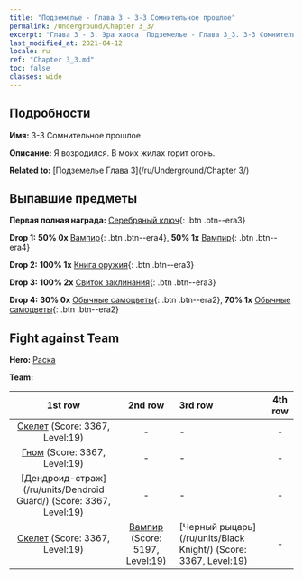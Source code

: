 ```yaml
---
title: "Подземелье - Глава 3 - 3-3 Сомнительное прошлое"
permalink: /Underground/Chapter 3_3/
excerpt: "Глава 3 - 3. Эра хаоса  Подземелье - Глава 3_3. 3-3 Сомнительное прошлое"
last_modified_at: 2021-04-12
locale: ru
ref: "Chapter 3_3.md"
toc: false
classes: wide
---
```


## Подробности

 **Имя:** 3-3 Сомнительное прошлое

 **Описание:** Я возродился. В моих жилах горит огонь.

 **Related to:** [Подземелье Глава 3](/ru/Underground/Chapter 3/)

## Выпавшие предметы

 **Первая полная награда:** [Серебряный ключ](/ru/Items/con_693/){: .btn .btn--era3}

 **Drop 1:** **50% 0x** [Вампир](/ru/Items/unt_211/){: .btn .btn--era4}, **50% 1x** [Вампир](/ru/Items/unt_211/){: .btn .btn--era4}

 **Drop 2:** **100% 1x** [Книга оружия](/ru/Items/mat_18/){: .btn .btn--era3}

 **Drop 3:** **100% 2x** [Свиток заклинания](/ru/Items/con_694/){: .btn .btn--era3}

 **Drop 4:** **30% 0x** [Обычные самоцветы](/ru/Items/mat_10/){: .btn .btn--era2}, **70% 1x** [Обычные самоцветы](/ru/Items/mat_10/){: .btn .btn--era2}


## Fight against Team
 **Hero:** [Раска](/ru/heroes/Rashka/)

 **Team:**


  | 1st row | 2nd row | 3rd row | 4th row |
  |:----:|:----:|:----|:----:|
  | [Скелет](/ru/units/Skeleton/) (Score: 3367, Level:19)  | - | - | - |
  | [Гном](/ru/units/Dwarf/) (Score: 3367, Level:19)  | - | - | - |
  | [Дендроид-страж](/ru/units/Dendroid Guard/) (Score: 3367, Level:19)  | - | - | - |
  | [Скелет](/ru/units/Skeleton/) (Score: 3367, Level:19)  | [Вампир](/ru/units/Vampire/) (Score: 5197, Level:19)  | [Черный рыцарь](/ru/units/Black Knight/) (Score: 3367, Level:19)  | - |


